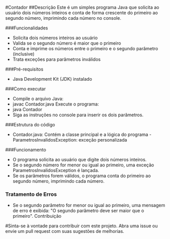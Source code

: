#Contador
##Descrição
Este é um simples programa Java que solicita ao usuário dois números inteiros e conta de forma crescente do primeiro ao segundo número, imprimindo cada número no console.

###Funcionalidades
- Solicita dois números inteiros ao usuário
- Valida se o segundo número é maior que o primeiro
- Conta e imprime os números entre o primeiro e o segundo parâmetro (inclusive)
- Trata exceções para parâmetros inválidos

###Pré-requisitos
- Java Development Kit (JDK) instalado

###Como executar
- Compile o arquivo Java:
- javac Contador.java
Execute o programa:
- java Contador
- Siga as instruções no console para inserir os dois parâmetros.
  
###Estrutura do código
- Contador.java: Contém a classe principal e a lógica do programa
-ParametrosInvalidosException: exceção personalizada

###Funcionamento
- O programa solicita ao usuário que digite dois números inteiros.
- Se o segundo número for menor ou igual ao primeiro, uma exceção ParametrosInvalidosException é lançada.
- Se os parâmetros forem válidos, o programa conta do primeiro ao segundo número, imprimindo cada número.

### Tratamento de Erros
- Se o segundo parâmetro for menor ou igual ao primeiro, uma mensagem de erro é exibida: "O segundo parâmetro deve ser maior que o primeiro".
Contribuição

#Sinta-se à vontade para contribuir com este projeto. Abra uma issue ou envie um pull request com suas sugestões de melhorias.
